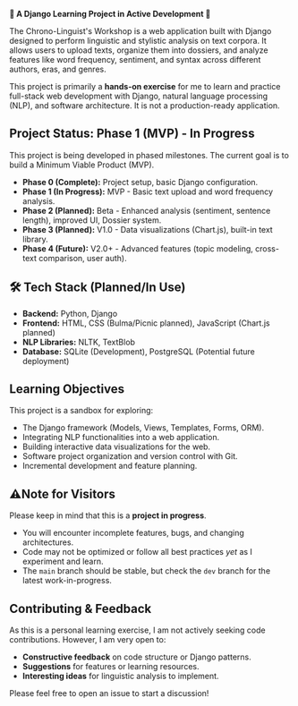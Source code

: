 **🚧 A Django Learning Project in Active Development 🚧**

The Chrono-Linguist's Workshop is a web application built with Django designed to perform linguistic and stylistic analysis on text corpora. It allows users to upload texts, organize them into dossiers, and analyze features like word frequency, sentiment, and syntax across different authors, eras, and genres.

This project is primarily a **hands-on exercise** for me to learn and practice full-stack web development with Django, natural language processing (NLP), and software architecture. It is not a production-ready application.

## Project Status: Phase 1 (MVP) - In Progress

This project is being developed in phased milestones. The current goal is to build a Minimum Viable Product (MVP).

*   **Phase 0 (Complete):** Project setup, basic Django configuration.
*   **Phase 1 (In Progress):** MVP - Basic text upload and word frequency analysis.
*   **Phase 2 (Planned):** Beta - Enhanced analysis (sentiment, sentence length), improved UI, Dossier system.
*   **Phase 3 (Planned):** V1.0 - Data visualizations (Chart.js), built-in text library.
*   **Phase 4 (Future):** V2.0+ - Advanced features (topic modeling, cross-text comparison, user auth).

## 🛠️ Tech Stack (Planned/In Use)

*   **Backend:** Python, Django
*   **Frontend:** HTML, CSS (Bulma/Picnic planned), JavaScript (Chart.js planned)
*   **NLP Libraries:** NLTK, TextBlob
*   **Database:** SQLite (Development), PostgreSQL (Potential future deployment)

## Learning Objectives

This project is a sandbox for exploring:
*   The Django framework (Models, Views, Templates, Forms, ORM).
*   Integrating NLP functionalities into a web application.
*   Building interactive data visualizations for the web.
*   Software project organization and version control with Git.
*   Incremental development and feature planning.

## ⚠Note for Visitors

Please keep in mind that this is a **project in progress**.
*   You will encounter incomplete features, bugs, and changing architectures.
*   Code may not be optimized or follow all best practices *yet* as I experiment and learn.
*   The `main` branch should be stable, but check the `dev` branch for the latest work-in-progress.

## Contributing & Feedback

As this is a personal learning exercise, I am not actively seeking code contributions. However, I am very open to:
*   **Constructive feedback** on code structure or Django patterns.
*   **Suggestions** for features or learning resources.
*   **Interesting ideas** for linguistic analysis to implement.

Please feel free to open an issue to start a discussion!
